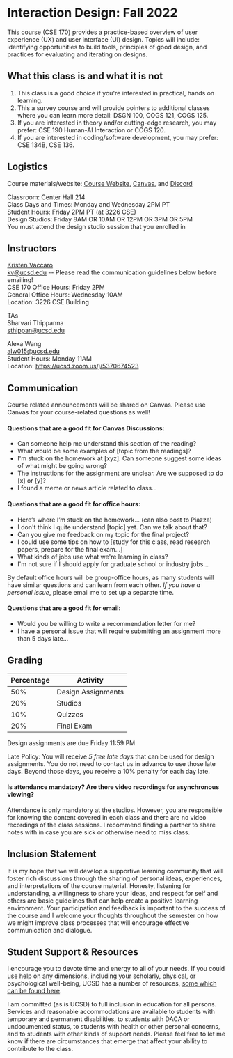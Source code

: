 # Interaction Design: Fall 2022   

This course (CSE 170) provides a practice-based overview of user experience (UX) and user interface (UI) design. Topics will include: identifying opportunities to build tools, principles of good design, and practices for evaluating and iterating on designs. 

## What this class is and what it is not  
1. This class is a good choice if you're interested in practical, hands on learning.  
2. This a survey course and will provide pointers to additional classes where you can learn more detail: DSGN 100, COGS 121, COGS 125.  
3. If you are interested in theory and/or cutting-edge research, you may prefer: CSE 190 Human-AI Interaction or COGS 120.  
4. If you are interested in coding/software development, you may prefer: CSE 134B, CSE 136.  

<!-- For an overview of basic concepts related to AI and interaction design, review the following documents:  
[Machine Learning Review](https://kristenvaccaro.github.io/human-ai/review/ML_Review.pdf)  
[Interaction Design Review](https://kristenvaccaro.github.io/human-ai/review/Interaction_Design_Review.pdf)   -->

## Logistics

Course materials/website: [Course Website](https://kristenvaccaro.github.io/interaction-design), [Canvas](https://canvas.ucsd.edu/), and [Discord](https://discord.gg/6ehpamkGCH)     

Classroom: Center Hall 214   
Class Days and Times: Monday and Wednesday 2PM PT  
Student Hours: Friday 2PM PT (at 3226 CSE)  
Design Studios: Friday 8AM OR 10AM OR 12PM OR 3PM OR 5PM   
You must attend the design studio session that you enrolled in  

## Instructors

[Kristen Vaccaro](http://kvaccaro.com)  
kv@ucsd.edu -- Please read the communication guidelines below before emailing!    
CSE 170 Office Hours: Friday 2PM   
General Office Hours: Wednesday 10AM  
Location: 3226 CSE Building

TAs  
Sharvari Thippanna   
sthippan@ucsd.edu   

Alexa Wang   
alw015@ucsd.edu   
Student Hours: Monday 11AM  
Location: https://ucsd.zoom.us/j/5370674523  

<!-- [Mary Anne Smart](https://sites.google.com/eng.ucsd.edu/msmart)  
msmart@ucsd.edu  
Office Hours: Wednesday 3:45-4:45 PM in [CSE 4258](https://cse.ucsd.edu/about/floormaps)  -->

<!-- Jack Hale  
jhale@ucsd.edu  
Office Hours: Thursday 5-6 PM in [CSE 4258](https://cse.ucsd.edu/about/floormaps)   -->

## Communication

Course related announcements will be shared on Canvas. Please use Canvas for your course-related questions as well!

#### Questions that are a good fit for Canvas Discussions:
- Can someone help me understand this section of the reading?
- What would be some examples of \[topic from the readings\]?
- I'm stuck on the homework at \[xyz\]. Can someone suggest some ideas of what might be going wrong?
- The instructions for the assignment are unclear. Are we supposed to do \[x\] or \[y\]?
- I found a meme or news article related to class...

#### Questions that are a good fit for office hours:
- Here’s where I’m stuck on the homework... (can also post to Piazza)
- I don't think I quite understand \[topic\] yet. Can we talk about that?
- Can you give me feedback on my topic for the final project?
- I could use some tips on how to \[study for this class, read research papers, prepare for the final exam...\]
- What kinds of jobs use what we're learning in class?
- I'm not sure if I should apply for graduate school or industry jobs...

By default office hours will be group-office hours, as many students will have similar questions and can learn from each other. *If you have a personal issue*, please email me to set up a separate time.

#### Questions that are a good fit for email:
- Would you be willing to write a recommendation letter for me?
- I have a personal issue that will require submitting an assignment more than 5 days late...

## Grading

Percentage | Activity
--- | ---
50% | Design Assignments  
20% | Studios  
10% | Quizzes  
20% | Final Exam

Design assignments are due Friday 11:59 PM

Late Policy: You will receive *5 free late days* that can be used for design assignments. You do not need to contact us in advance to use those late days. Beyond those days, you receive a 10% penalty for each day late.

#### Is attendance mandatory? Are there video recordings for asynchronous viewing?

Attendance is only mandatory at the studios. However, you are responsible for knowing the content covered in each class and there are no video recordings of the class sessions. I recommend finding a partner to share notes with in case you are sick or otherwise need to miss class. 

## Inclusion Statement
It is my hope that we will develop a supportive learning community that will foster rich discussions through the sharing of personal ideas, experiences, and interpretations of the course material. Honesty, listening for understanding, a willingness to share your ideas, and respect for self and others are basic guidelines that can help create a positive learning environment. Your participation and feedback is important to the success of the course and I welcome your thoughts throughout the semester on how we might improve class processes that will encourage effective communication and dialogue.

## Student Support & Resources
I encourage you to devote time and energy to all of your needs. If you could use help on any dimensions, including your scholarly, physical, or psychological well-being, UCSD has a number of resources, [some which can be found here](https://docs.google.com/document/d/1JgATnpJ6di513Pe_CqdOoSDaer_h6jz7oRQn7fZYNrA/edit).

I am committed (as is UCSD) to full inclusion in education for all persons. Services and reasonable accommodations are available to students with temporary and permanent disabilities, to students with DACA or undocumented status, to students with health or other personal concerns, and to students with other kinds of support needs. Please feel free to let me know if there are circumstances that emerge that affect your ability to contribute to the class.
